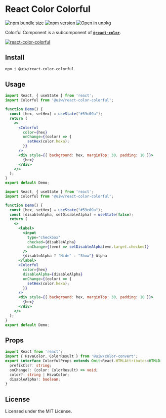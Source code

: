 React Color Colorful
===

[![npm bundle size](https://img.shields.io/bundlephobia/minzip/@uiw/react-color-colorful)](https://bundlephobia.com/package/@uiw/react-color-colorful) [![npm version](https://img.shields.io/npm/v/@uiw/react-color-colorful.svg)](https://www.npmjs.com/package/@uiw/react-color-colorful) [![Open in unpkg](https://img.shields.io/badge/Open%20in-unpkg-blue)](https://uiwjs.github.io/npm-unpkg/#/pkg/@uiw/react-color-colorful/file/README.md)

Colorful Component is a subcomponent of [**`@react-color`**](https://uiwjs.github.io/react-color).

[![react-color-colorful](https://user-images.githubusercontent.com/1680273/125949419-cdcac5cb-f5a9-47af-956f-4056630503c9.png)](https://uiwjs.github.io/react-color/#/colorful)

## Install

```bash
npm i @uiw/react-color-colorful
```

## Usage

```jsx mdx:preview
import React, { useState } from 'react';
import Colorful from '@uiw/react-color-colorful';

function Demo() {
  const [hex, setHex] = useState("#59c09a");
  return (
    <>
      <Colorful
        color={hex}
        onChange={(color) => {
          setHex(color.hexa);
        }}
      />
      <div style={{ background: hex, marginTop: 30, padding: 10 }}>
        {hex}
      </div>
    </>
  );
}
export default Demo;
```

```jsx mdx:preview
import React, { useState } from 'react';
import Colorful from '@uiw/react-color-colorful';

function Demo() {
  const [hex, setHex] = useState("#59c09a");
  const [disableAlpha, setDisableAlpha] = useState(false);
  return (
    <>
      <label>
        <input
          type="checkbox"
          checked={disableAlpha}
          onChange={(evn) => setDisableAlpha(evn.target.checked)}
        />
        {disableAlpha ? "Hide" : "Show"} Alpha
      </label>
      <Colorful
        color={hex}
        disableAlpha={disableAlpha}
        onChange={(color) => {
          setHex(color.hexa);
        }}
      />
      <div style={{ background: hex, marginTop: 30, padding: 10 }}>
        {hex}
      </div>
    </>
  );
}
export default Demo;
```


## Props

```ts
import React from 'react';
import { HsvaColor, ColorResult } from '@uiw/color-convert';
export interface ColorfulProps extends Omit<React.HTMLAttributes<HTMLDivElement>, 'onChange' | 'color'> {
  prefixCls?: string;
  onChange?: (color: ColorResult) => void;
  color?: string | HsvaColor;
  disableAlpha?: boolean;
}
```

<!--footer-dividing-->

## License

Licensed under the MIT License.
